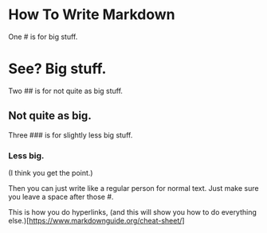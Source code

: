 # How To Write Markdown

One # is for big stuff.

# See? Big stuff.

Two ## is for not quite as big stuff.

## Not quite as big.

Three ### is for slightly less big stuff.

### Less big.

(I think you get the point.)

Then you can just write like a regular person for normal text. Just make sure you leave a space after those #.

This is how you do hyperlinks, (and this will show you how to do everything else.)[https://www.markdownguide.org/cheat-sheet/]
